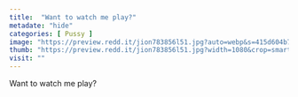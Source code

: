 ```yaml
---
title:  "Want to watch me play?"
metadate: "hide"
categories: [ Pussy ]
image: "https://preview.redd.it/jion783856l51.jpg?auto=webp&s=415d604b790ede3ad2501c7a1af919bf929450f5"
thumb: "https://preview.redd.it/jion783856l51.jpg?width=1080&crop=smart&auto=webp&s=132eaf8462cdf347e6f0f8f3751ff80348b3e902"
visit: ""
---
```

Want to watch me play?
